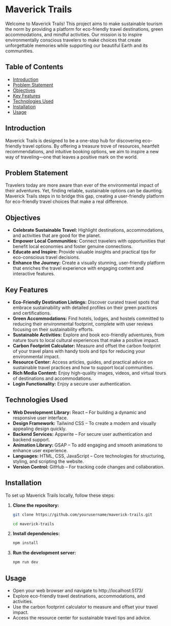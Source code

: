 # Maverick Trails

Welcome to Maverick Trails! This project aims to make sustainable tourism the norm by providing a platform for eco-friendly travel destinations, green accommodations, and mindful activities. Our mission is to inspire environmentally conscious travelers to make choices that create unforgettable memories while supporting our beautiful Earth and its communities.

## Table of Contents

- [Introduction](#introduction)
- [Problem Statement](#problem-statement)
- [Objectives](#objectives)
- [Key Features](#key-features)
- [Technologies Used](#technologies-used)
- [Installation](#installation)
- [Usage](#usage)

## Introduction

Maverick Trails is designed to be a one-stop hub for discovering eco-friendly travel options. By offering a treasure trove of resources, heartfelt recommendations, and intuitive booking options, we aim to inspire a new way of traveling—one that leaves a positive mark on the world.

## Problem Statement

Travelers today are more aware than ever of the environmental impact of their adventures. Yet, finding reliable, sustainable options can be daunting. Maverick Trails steps in to bridge this gap, creating a user-friendly platform for eco-friendly travel choices that make a real difference.

## Objectives

- **Celebrate Sustainable Travel:** Highlight destinations, accommodations, and activities that are good for the planet.
- **Empower Local Communities:** Connect travelers with opportunities that benefit local economies and foster genuine connections.
- **Educate and Inspire:** Provide valuable insights and practical tips for eco-conscious travel decisions.
- **Enhance the Journey:** Create a visually stunning, user-friendly platform that enriches the travel experience with engaging content and interactive features.

## Key Features

- **Eco-Friendly Destination Listings:** Discover curated travel spots that embrace sustainability with detailed profiles on their green practices and certifications.
- **Green Accommodations:** Find hotels, lodges, and hostels committed to reducing their environmental footprint, complete with user reviews focusing on their sustainability efforts.
- **Sustainable Activities:** Explore and book eco-friendly adventures, from nature tours to local cultural experiences that make a positive impact.
- **Carbon Footprint Calculator:** Measure and offset the carbon footprint of your travel plans with handy tools and tips for reducing your environmental impact.
- **Resource Center:** Access articles, guides, and practical advice on sustainable travel practices and how to support local communities.
- **Rich Media Content:** Enjoy high-quality images, videos, and virtual tours of destinations and accommodations.
- **Login Functionality:** Enjoy a secure user authentication.

## Technologies Used

- **Web Development Library:** React – For building a dynamic and responsive user interface.
- **Design Framework:** Tailwind CSS – To create a modern and visually appealing design quickly.
- **Backend Services:** Appwrite – For secure user authentication and backend support.
- **Animation Library:** GSAP – To add engaging and smooth animations to enhance user experience.
- **Languages:** HTML, CSS, JavaScript – Core technologies for structuring, styling, and scripting the website.
- **Version Control:** GitHub – For tracking code changes and collaboration.

## Installation

To set up Maverick Trails locally, follow these steps:

1. **Clone the repository:**

   ```bash
   git clone https://github.com/yourusername/maverick-trails.git

   cd maverick-trails

   ```

2. **Install dependencies:**

   ```bash
   npm install

   ```

3. **Run the development server:**
   ```bash
   npm run dev
   ```

## Usage

- Open your web browser and navigate to http://localhost:5173/
- Explore eco-friendly travel destinations, accommodations, and activities.
- Use the carbon footprint calculator to measure and offset your travel impact.
- Access the resource center for sustainable travel tips and advice.
